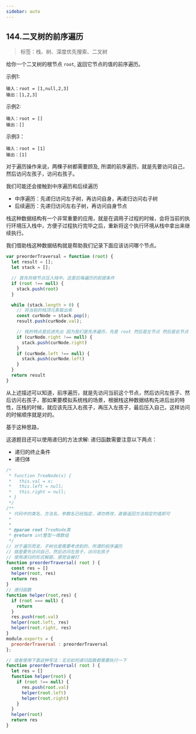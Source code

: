 ```yaml
---
sidebar: auto
---
```


## 144.二叉树的前序遍历
> 标签：栈、树、深度优先搜索、二叉树

给你一个二叉树的根节点 `root`, 返回它节点的值的前序遍历。

示例1:
```
输入：root = [1,null,2,3]
输出：[1,2,3]
```

示例2:
```
输入：root = []
输出：[]
```

示例3：
```
输入：root = [1]
输出：[1]
```

对于遍历操作来说，两棵子树都需要顾及, 所谓的前序遍历，就是先要访问自己，然后访问左孩子，访问右孩子。

我们可能还会接触到中序遍历和后续遍历
- 中序遍历：先递归访问左子树，再访问自身，再递归访问右子树
- 后续遍历：先递归访问左右子树，再访问自身节点

栈这种数据结构有一个非常重要的应用，就是在调用子过程的时候，会将当前的执行环境压入栈中，方便子过程执行完毕之后，重新将这个执行环境从栈中拿出来继续执行。

我们借助栈这种数据结构就是帮助我们记录下面应该访问哪个节点。

```js
var preorderTraversal = function (root) {
  let result = [];
  let stack = [];

  // 首先将根节点压入栈中。这是后悔遍历的前提条件
  if (root !== null) {
    stack.push(root)
  }

  while (stack.length > 0) {
    // 将当前的栈顶元素取出来
    const curNode = stack.pop();
    result.push(curNode.val);

    // 栈的特点是后进先出 因为我们是先序遍历，先是 root 然后是左节点 然后是右节点
    if (curNode.right !== null) {
      stack.push(curNode.right)
    }
    if (curNode.left !== null) {
      stack.push(curNode.left)
    }
  }
  return result
} 
```

从上述描述可以知道，前序遍历，就是先访问当前这个节点，然后访问左孩子、然后访问右孩子，那如果要模拟系统栈的场景，根据栈这种数据结构先进后出的特性，压栈的时候，就应该先压入右孩子，再压入左孩子，最后压入自己，这样访问的时候顺序就是对的。

基于这种思路，

这道题目还可以使用递归的方法求解: 递归函数需要注意以下两点：
- 递归的终止条件
- 递归体

```js
/*
 * function TreeNode(x) {
 *   this.val = x;
 *   this.left = null;
 *   this.right = null;
 * }
 */
/**
 * 代码中的类名、方法名、参数名已经指定，请勿修改，直接返回方法规定的值即可
 *
 * 
 * @param root TreeNode类 
 * @return int整型一维数组
 */
// 对于遍历而言，子树也是需要考虑到的，所谓的前序遍历
// 就是要先访问自己，然后访问左孩子，访问右孩子
// 使用递归的形式解题，感觉会被打
function preorderTraversal( root ) {
  const res = []
  helper(root, res)
  return res
}
// 递归函数
function helper(root,res) {
  if (root === null) {
    return
  }
  res.push(root.val)
  helper(root.left, res)
  helper(root.right, res)
}
module.exports = {
  preorderTraversal : preorderTraversal
};

// 或者使用下面这种写法：无论如何递归函数都需要执行一下
function preorderTraversal( root ) {
  let res = []
  function helper(root) {
    if (root !== null) {
      res.push(root.val)
      helper(root.left)
      helper(root.right)
    }
  }
  helper(root)
  return res
}
```
